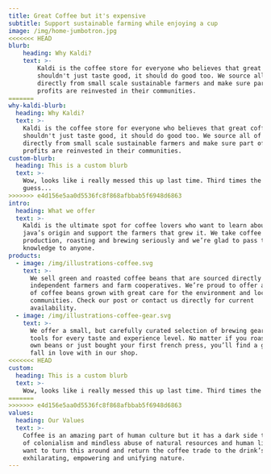 ```yaml
---
title: Great Coffee but it's expensive
subtitle: Support sustainable farming while enjoying a cup
image: /img/home-jumbotron.jpg
<<<<<<< HEAD
blurb:
    heading: Why Kaldi?
    text: >-
        Kaldi is the coffee store for everyone who believes that great coffee
        shouldn't just taste good, it should do good too. We source all of our beans
        directly from small scale sustainable farmers and make sure part of the
        profits are reinvested in their communities.
=======
why-kaldi-blurb:
  heading: Why Kaldi?
  text: >-
    Kaldi is the coffee store for everyone who believes that great coffee
    shouldn't just taste good, it should do good too. We source all of our beans
    directly from small scale sustainable farmers and make sure part of the
    profits are reinvested in their communities.
custom-blurb:
  heading: This is a custom blurb
  text: >-
    Wow, looks like i really messed this up last time. Third times the charm i
    guess...
>>>>>>> e4d156e5aa0d5536fc8f868afbbab5f6948d6863
intro:
  heading: What we offer
  text: >-
    Kaldi is the ultimate spot for coffee lovers who want to learn about their
    java’s origin and support the farmers that grew it. We take coffee
    production, roasting and brewing seriously and we’re glad to pass that
    knowledge to anyone.
products:
  - image: /img/illustrations-coffee.svg
    text: >-
      We sell green and roasted coffee beans that are sourced directly from
      independent farmers and farm cooperatives. We’re proud to offer a variety
      of coffee beans grown with great care for the environment and local
      communities. Check our post or contact us directly for current
      availability.
  - image: /img/illustrations-coffee-gear.svg
    text: >-
      We offer a small, but carefully curated selection of brewing gear and
      tools for every taste and experience level. No matter if you roast your
      own beans or just bought your first french press, you’ll find a gadget to
      fall in love with in our shop.
<<<<<<< HEAD
custom:
  heading: This is a custom blurb
  text: >-
    Wow, looks like i really messed this up last time. Third times the charm i guess...
=======
>>>>>>> e4d156e5aa0d5536fc8f868afbbab5f6948d6863
values:
  heading: Our Values
  text: >-
    Coffee is an amazing part of human culture but it has a dark side too – one
    of colonialism and mindless abuse of natural resources and human lives. We
    want to turn this around and return the coffee trade to the drink’s
    exhilarating, empowering and unifying nature.
---
```


